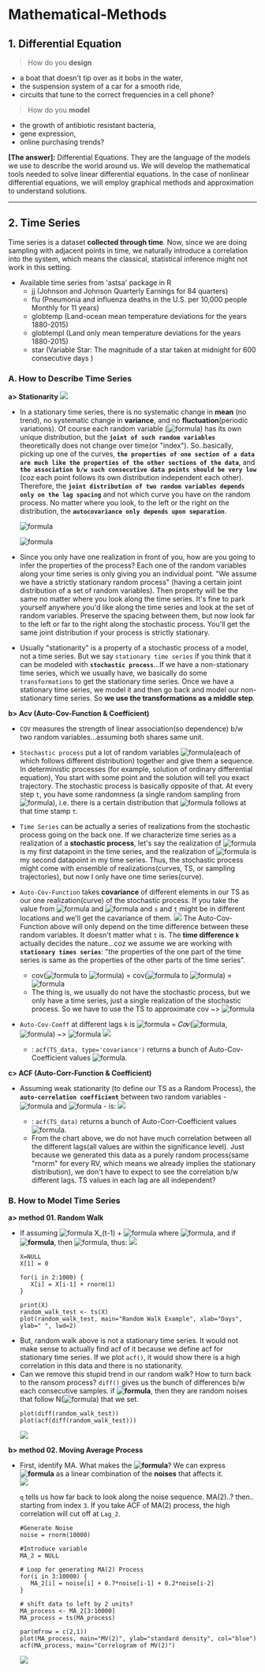 # Mathematical-Methods

## 1. Differential Equation
> How do you **design**
 - a boat that doesn't tip over as it bobs in the water,
 - the suspension system of a car for a smooth ride,
 - circuits that tune to the correct frequencies in a cell phone?

> How do you **model**
 - the growth of antibiotic resistant bacteria,
 - gene expression,
 - online purchasing trends?

__[The answer]:__ Differential Equations. They are the language of the models we use to describe the world around us. We will develop the mathematical tools needed to solve linear differential equations. In the case of nonlinear differential equations, we will employ graphical methods and approximation to understand solutions.


-------------------------------------------------------------------------------------------------------------------
## 2. Time Series
Time series is a dataset **collected through time**. Now, since we are doing sampling with adjacent points in time, we naturally introduce a correlation into the system, which means the classical, statistical inference might not work in this setting.  
 - Available time series from 'astsa' package in R
   - jj (Johnson and Johnson Quarterly Earnings for 84 quarters)
   - flu (Pneumonia and influenza deaths in the U.S. per 10,000 people Monthly for 11 years)
   - globtemp (Land-ocean mean temperature deviations for the years 1880-2015)
   - globtempl (Land only mean temperature deviations for the years 1880-2015)
   - star (Variable Star: The magnitude of a star taken at midnight for 600 consecutive days )  
### A. How to Describe Time Series   
__a> Stationarity__
<img src="https://user-images.githubusercontent.com/31917400/78254900-7dcf5680-74ee-11ea-8e9b-076a354d77f1.jpg" /> 

 - In a stationary time series, there is no systematic change in **mean** (no trend), no systematic change in **variance**, and no **fluctuation**(periodic variations). Of course each random variable (![formula](https://render.githubusercontent.com/render/math?math=\X_1,\X_2,..)) has its own unique distribution, but the **`joint of such random variables`** theoretically does not change over time(or "index"). So..basically, picking up one of the curves, **`the properties of one section of a data are much like the properties of the other sections of the data`**, and **`the association b/w such consecutive data points should be very low`** (coz each point follows its own distribution independent each other). Therefore, the **`joint distribution of two random variables depends only on the lag spacing`** and not which curve you have on the random process. No matter where you look, to the left or the right on the distribution, the **`autocovariance only depends upon separation`**.  
 
   ![formula](https://render.githubusercontent.com/render/math?math=\mu(\t_n)=Constant)
   
   ![formula](https://render.githubusercontent.com/render/math?math=\gamma(\t_1,\t_2)=\gamma(\t_2-\t_1)=\gamma(k))
   
 - Since you only have one realization in front of you, how are you going to infer the properties of the process? Each one of the random variables along your time series is only giving you an individual point. "We assume we have a strictly stationary random process" (having a certain joint distribution of a set of random variables). Then property will be the same no matter where you look along the time series. It's fine to park yourself anywhere you'd like along the time series and look at the set of random variables. Preserve the spacing between them, but now look far to the left or far to the right along the stochastic process. You'll get the same joint distribution if your process is strictly stationary.
 - Usually "stationarity" is a property of a stochastic process of a model, not a time series. But we say `stationary time series` if you think that it can be modeled with **`stochastic process`**...If we have a non-stationary time series, which we usually have, we basically do some `transformations` to get the stationary time series. Once we have a stationary time series, we model it and then go back and model our non-stationary time series. So **we use the transformations as a middle step**.
 
__b> Acv (Auto-Cov-Function & Coefficient)__
 - `COV` measures the strength of linear association(so dependence) b/w two random variables...assuming both shares same unit.
 - `Stochastic process` put a lot of random variables ![formula](https://render.githubusercontent.com/render/math?math=\X_t)(each of which follows different distribution) together and give them a sequence. In deterministic processes (for example, solution of ordinary differential equation), You start with some point and the solution will tell you exact trajectory. The stochastic process is basically opposite of that. At every step `t`, you have some randomness (a single random sampling from ![formula](https://render.githubusercontent.com/render/math?math=\X_t)), i.e. there is a certain distribution that ![formula](https://render.githubusercontent.com/render/math?math=\X_t) follows at that time stamp `t`.
 - `Time Series` can be actually a series of realizations from the stochastic process going on the back one. If we characterize time series as a realization of a **stochastic process**, let's say the realization of ![formula](https://render.githubusercontent.com/render/math?math=\X_1) is my first datapoint in the time series, and the realization of ![formula](https://render.githubusercontent.com/render/math?math=\X_2) is my second datapoint in my time series. Thus, the stochastic process might come with ensemble of realizations(curves, TS, or sampling trajectories), but now I only have one time series(curve). 
 - `Auto-Cov-Function` takes **covariance** of different elements in our TS as our one realization(curve) of the stochastic process. If you take the value from ![formula](https://render.githubusercontent.com/render/math?math=\X_t) and ![formula](https://render.githubusercontent.com/render/math?math=\X_s) and `s` and `t` might be in different locations and we'll get the cavariance of them. <img src="https://user-images.githubusercontent.com/31917400/78037218-281a7300-7363-11ea-8162-b4ce0ee4fb1f.jpg" /> The Auto-Cov-Function above will only depend on the time difference between these random variables. It doesn't matter what `t` is. The **time difference `k`** actually decides the nature...coz we assume we are working with **`stationary times series`**: "the properties of the one part of the time series is same as the properties of the other parts of the time series".
   - cov(![formula](https://render.githubusercontent.com/render/math?math=\X_1) to ![formula](https://render.githubusercontent.com/render/math?math=\X_1plus_k)) = cov(![formula](https://render.githubusercontent.com/render/math?math=\X_10) to ![formula](https://render.githubusercontent.com/render/math?math=\X_10plus_k)) = ![formula](https://render.githubusercontent.com/render/math?math=\gamma_k)
   - The thing is, we usually do not have the stochastic process, but we only have a time series, just a single realization of the stochastic process. So we have to use the TS to approximate cov ~> ![formula](https://render.githubusercontent.com/render/math?math=\C_k)
 - `Auto-Cov-Coeff` at different lags `k` is ![formula](https://render.githubusercontent.com/render/math?math=\gamma_k) = 𝐶𝑜𝑣(![formula](https://render.githubusercontent.com/render/math?math=\X_t), ![formula](https://render.githubusercontent.com/render/math?math=\X_tplus_k)) ~> ![formula](https://render.githubusercontent.com/render/math?math=\C_k) <img src="https://user-images.githubusercontent.com/31917400/78255911-ce937f00-74ef-11ea-9514-3de8515577c3.jpg" />
   
   - : `acf(TS_data, type='covariance')` returns a bunch of Auto-Cov-Coefficient values ![formula](https://render.githubusercontent.com/render/math?math=\C_k). 

__c> ACF (Auto-Corr-Function & Coefficient)__
 - Assuming weak stationarity (to define our TS as a Random Process), the **`auto-correlation coefficient`** between two random variables - ![formula](https://render.githubusercontent.com/render/math?math=\X_t) and ![formula](https://render.githubusercontent.com/render/math?math=\X_tplus_k) - is: <img src="https://user-images.githubusercontent.com/31917400/78048697-05dc2180-7372-11ea-816a-5c71815aa778.jpg" />   
 
   - :  `acf(TS_data)` returns a bunch of Auto-Corr-Coefficient values ![formula](https://render.githubusercontent.com/render/math?math=\gamma_k). 
   - From the chart above, we do not have much correlation between all the different lags(all values are within the significance level). Just because we generated this data as a purely random process(same "rnorm" for every RV, which means we already implies the stationary distribution), we don't have to expect to see the correlation b/w different lags. TS values in each lag are all independent? 

### B. How to Model Time Series   
__a> method 01. Random Walk__
 - If assuming ![formula](https://render.githubusercontent.com/render/math?math=\X_t=) X_(t-1) + ![formula](https://render.githubusercontent.com/render/math?math=\epsilon_t) where ![formula](https://render.githubusercontent.com/render/math?math=\epsilon_t~\N(\mu,\sigma^2)), and if **![formula](https://render.githubusercontent.com/render/math?math=\X_0=0)**, then ![formula](https://render.githubusercontent.com/render/math?math=\X_1=\epsilon_1), thus: <img src="https://user-images.githubusercontent.com/31917400/78176394-51ff9280-7454-11ea-862a-6978765dfc0c.jpg" />
   ```
   X=NULL
   X[1] = 0
   
   for(i in 2:1000) {
      X[i] = X[i-1] + rnorm(1)
   }
   
   print(X)
   random_walk_test <- ts(X)
   plot(random_walk_test, main="Random Walk Example", xlab="Days", ylab=" ", lwd=2)
   ```
 - But, random walk above is not a stationary time series. It would not make sense to actually find acf of it because we define acf for stationary time series. If we plot `acf()`, it would show there is a high correlation in this data and there is no stationarity.
 - Can we remove this stupid trend in our random walk? How to turn back to the ransom process? `diff()` gives us the bunch of differences b/w each consecutive samples. if **![formula](https://render.githubusercontent.com/render/math?math=\X_0=0)**, then they are random noises that follow N(![formula](https://render.githubusercontent.com/render/math?math=\mu,\sigma^2)) that we set. 
   ```
   plot(diff(random_walk_test))
   plot(acf(diff(random_walk_test)))
   ```
   <img src="https://user-images.githubusercontent.com/31917400/78182015-46fd3000-745d-11ea-8ae7-146b02f3c641.jpg" />

__b> method 02. Moving Average Process__
 - First, identify MA. What makes the **![formula](https://render.githubusercontent.com/render/math?math=\X_t)**? We can express **![formula](https://render.githubusercontent.com/render/math?math=\X_t)** as a linear combination of the **noises** that affects it.  
   <img src="https://user-images.githubusercontent.com/31917400/78192845-e8da4800-7470-11ea-8c6e-641972835c56.jpg" />
   
   `q` tells us how far back to look along the noise sequence. MA(2)..? then.. starting from index `3`. If you take ACF of MA(2) process, the high correlation will cut off at `Lag_2`. 
   ```
   #Generate Noise
   noise = rnorm(10000)
   
   #Introduce variable
   MA_2 = NULL
   
   # Loop for generating MA(2) Process
   for(i in 3:10000) {
      MA_2[i] = noise[i] + 0.7*noise[i-1] + 0.2*noise[i-2]
   }
   
   # shift data to left by 2 units?
   MA_process <- MA_2[3:10000]
   MA_process = ts(MA_process)
   
   par(mfrow = c(2,1))
   plot(MA_process, main="MV(2)", ylab="standard density", col="blue")
   acf(MA_process, main="Correlogram of MV(2)")
   ```
   <img src="https://user-images.githubusercontent.com/31917400/78194449-1628f500-7475-11ea-81de-067b2bd11092.jpg" />
 































